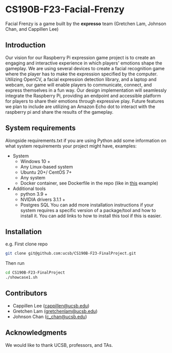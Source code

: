 # CS190B-F23-Facial-Frenzy
Facial Frenzy is a game built by the **expresso** team (Gretchen Lam, Johnson Chan, and Cappillen Lee)

## Introduction
Our vision for our Raspberry Pi expression game project is to create an engaging and interactive experience in which players' emotions shape the gameplay. We are using several devices to create a facial recognition game where the player has to make the expression specified by the computer. Utilizing OpenCV, a facial expression detection library, and a laptop and webcam, our game will enable players to communicate, connect, and express themselves in a fun way. Our design implementation will seamlessly integrate the Raspberry Pi, providing an endpoint and accessible platform for players to share their emotions through expressive play. Future features we plan to include are utilizing an Amazon Echo dot to interact with the raspberry pi and share the results of the gameplay.

## System requirements
Alongside requirements.txt if you are using Python add some information on what system requirements your project might have, examples:
- System
  - Windows 10 +
  - Any Linux-based system
  - Ubuntu 20+/ CentOS 7+
  - Any system
  - Docker container, see Dockerfile in the repo (like in [this]() example)
- Additional tools
  - python 3.9 +
  - NVIDIA drivers 3.1.1 +
  - Postgres SQL
You can add more installation instructions if your system requires a specific version of a package/tool and how to install it. You can add links to how to install this tool if this is easier.

## Installation
e.g. 
First clone repo
```bash
git clone git@github.com:ucsb/CS190B-F23-FinalProject.git
```
Then run
```bash
cd CS190B-F23-FinalProject
./showcase1.sh
```

## Contributors
- Cappillen Lee (cappillen@ucsb.edu)
- Gretchen Lam (gretchenlam@ucsb.edu)
- Johnson Chan (c_chan@ucsb.edu)

## Acknowledgments
We would like to thank UCSB, professors, and TAs.